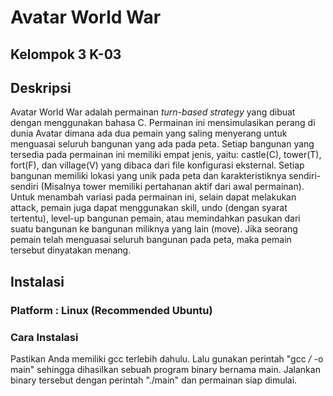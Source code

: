 # Avatar World War

## Kelompok 3 K-03

## Deskripsi

Avatar World War adalah permainan *turn-based strategy* yang dibuat dengan menggunakan bahasa C. Permainan ini mensimulasikan perang di dunia Avatar dimana ada dua pemain yang saling menyerang untuk menguasai seluruh bangunan yang ada pada peta. Setiap bangunan yang tersedia pada permainan ini memiliki empat jenis, yaitu: castle(C), tower(T), fort(F), dan village(V) yang dibaca dari file konfigurasi eksternal. Setiap bangunan memiliki lokasi yang unik pada peta dan karakteristiknya sendiri-sendiri (Misalnya tower memiliki pertahanan aktif dari awal permainan). Untuk menambah variasi pada permainan ini, selain dapat melakukan attack, pemain juga dapat menggunakan skill, undo (dengan syarat tertentu), level-up bangunan pemain, atau memindahkan pasukan dari suatu bangunan ke bangunan miliknya yang lain (move). Jika seorang pemain telah menguasai seluruh bangunan pada peta, maka pemain tersebut dinyatakan menang.

## Instalasi

### Platform : Linux (Recommended Ubuntu)

### Cara Instalasi

Pastikan Anda memiliki gcc terlebih dahulu. Lalu gunakan perintah "gcc */* -o main" sehingga dihasilkan sebuah program binary bernama main. Jalankan binary tersebut dengan perintah "./main" dan permainan siap dimulai.
